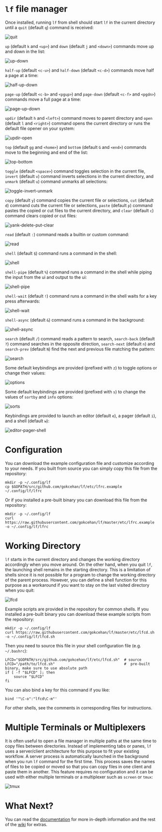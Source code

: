 # `lf` file manager

Once installed, running `lf` from shell should start `lf` in the current directory until a `quit` (default `q`) command is received:

![quit](https://media.giphy.com/media/fQMFc1EK9kYlYHYmcQ/giphy.gif)

`up` (default `k` and `<up>`) and `down` (default `j` and `<down>`) commands move up and down in the list:

![up-down](https://media.giphy.com/media/4aexPi7baUx1swsr4N/giphy.gif)

`half-up` (default `<c-u>`) and `half-down` (default `<c-d>`) commands move half a page at a time:

![half-up-down](https://media.giphy.com/media/3cWy2FvZwKV6MA3Hw1/giphy.gif)

`page-up` (default `<c-b>` and `<pgup>`) and `page-down` (default `<c-f>` and `<pgdn>`) commands move a full page at a time:

![page-up-down](https://media.giphy.com/media/69BVSuefSWwgR3A4UB/giphy.gif)

`updir` (default `h` and `<left>`) command moves to parent directory and `open` (default `l` and `<right>`) command opens the current directory or runs the default file opener on your system:

![updir-open](https://media.giphy.com/media/1khWilVlxieu4rK4cW/giphy.gif)

`top` (default `gg` and `<home>`) and `bottom` (default `G` and `<end>`) commands move to the beginning and end of the list:

![top-bottom](https://media.giphy.com/media/dIFUTdrVRM7Y72prSQ/giphy.gif)

`toggle` (default `<space>`) command toggles selection in the current file, `invert` (default `v`) command inverts selections in the current directory, and `unmark` (default `u`) command unmarks all selections:

![toggle-invert-unmark](https://media.giphy.com/media/dhjo0ChZnMkRaTgXA9/giphy.gif)

`copy` (default `y`) command copies the current file or selections, `cut` (default `d`) command cuts the current file or selections, `paste` (default `p`) command pastes the copied or cut files to the current directory, and `clear` (default `c`) command clears copied or cut files:

![yank-delete-put-clear](https://media.giphy.com/media/1j9eP2K2aAwbl3KLNT/giphy.gif)

`read` (default `:`) command reads a builtin or custom command:

![read](https://media.giphy.com/media/ir9xFlZM1z9cpDoGLo/giphy.gif)

`shell` (default `$`) command runs a command in the shell:

![shell](https://media.giphy.com/media/37nTncZlfehQl6Q3eB/giphy.gif)

`shell-pipe` (default `%`) command runs a command in the shell while piping the input from the ui and output to the ui:

![shell-pipe](https://media.giphy.com/media/9RZzRIN70lofjsuwxa/giphy.gif)

`shell-wait` (default `!`) command runs a command in the shell waits for a key press afterwards:

![shell-wait](https://media.giphy.com/media/3q1sMNb6XDR8EOdNDi/giphy.gif)

`shell-async` (default `&`) command runs a command in the background:

![shell-async](https://media.giphy.com/media/B1hN6oAFh7bw3Hg3J1/giphy.gif)

`search` (default `/`) command reads a pattern to search, `search-back` (default `?`) command searches in the opposite direction, `search-next` (default `n`) and `search-prev` (default `N`) find the next and previous file matching the pattern:

![search](https://media.giphy.com/media/pqxN1xOy2JSTDLLMQk/giphy.gif)

Some default keybindings are provided (prefixed with `z`) to toggle options or change their values:

![options](https://media.giphy.com/media/YVO0JEDh3sWXRaatf3/giphy.gif)

Some default keybindings are provided (prefixed with `s`) to change the values of `sortby` and `info` options:

![sorts](https://media.giphy.com/media/3KXbi0KRdu4kfDq9qq/giphy.gif)

Keybindings are provided to launch an editor (default `e`), a pager (default `i`), and a shell (default `w`):

![editor-pager-shell](https://media.giphy.com/media/58FNHPMoslq3Wi29Ls/giphy.gif)

# Configuration

You can download the example configuration file and customize according to your needs.
If you built from source you can simply copy this file from the repository:

    mkdir -p ~/.config/lf
    cp $GOPATH/src/github.com/gokcehan/lf/etc/lfrc.example ~/.config/lf/lfrc

Or if you installed a pre-built binary you can download this file from the repository:

    mkdir -p ~/.config/lf
    curl https://raw.githubusercontent.com/gokcehan/lf/master/etc/lfrc.example -o ~/.config/lf/lfrc

# Working Directory

`lf` starts in the current directory and changes the working directory accordingly when you move around.
On the other hand, when you quit `lf`, the launching shell remains in the starting directory.
This is a limitation of shells since it is not possible for a program to change the working directory of the parent process.
However, you can define a shell function for this purpose as a workaround if you want to stay on the last visited directory when you quit:

![lfcd](https://media.giphy.com/media/kE3fm0GzocYQkyqDVR/giphy.gif)

Example scripts are provided in the repository for common shells.
If you installed a pre-built binary you can download these example scripts from the repository:

    mkdir -p ~/.config/lf
    curl https://raw.githubusercontent.com/gokcehan/lf/master/etc/lfcd.sh -o ~/.config/lf/lfcd.sh

Then you need to source this file in your shell configuration file (e.g. `~/.bashrc`):

    LFCD="$GOPATH/src/github.com/gokcehan/lf/etc/lfcd.sh"  # source
    LFCD="/path/to/lfcd.sh"                                #  pre-built binary, make sure to use absolute path
    if [ -f "$LFCD" ]; then
        source "$LFCD"
    fi

You can also bind a key for this command if you like:

    bind '"\C-o":"lfcd\C-m"'

For other shells, see the comments in corresponding files for instructions.

# Multiple Terminals or Multiplexers

It is often useful to open a file manager in multiple paths at the same time to copy files between directories.
Instead of implementing tabs or panes, `lf` uses a server/client architecture for this purpose to fit your existing workflow.
A server process is automatically launched in the background when you run `lf` command for the first time.
This process saves the names of files to be copied or moved so that you can copy files in one client and paste them in another.
This feature requires no configuration and it can be used with either multiple terminals or a multiplexer such as `screen` or `tmux`:

![tmux](https://media.giphy.com/media/LVd3lzlMYSYDnVQbdO/giphy.gif)

# What Next?

You can read the [documentation](https://godoc.org/github.com/gokcehan/lf) for more in-depth information and the rest of the [wiki](https://github.com/gokcehan/lf/wiki) for extras.
